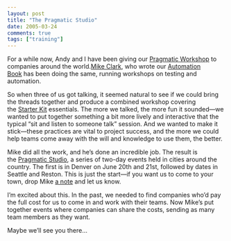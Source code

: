 ```yaml
---
layout: post
title: "The Pragmatic Studio"
date: 2005-03-24
comments: true
tags: ["training"]
---
```


For a while now, Andy and I have been giving our <a
href="http://pragmaticprogrammer.com/courses/pp3.html">Pragmatic
Workshop</a> to companies around the world.<a
href="http://pragmaticautomation.com/">Mike Clark</a>, who wrote
our <a href="http://pragmaticprogrammer.com/sk/auto">Automation
Book</a> has been doing the same, running workshops on testing and
automation.


So when three of us got talking, it seemed natural to see if we could
bring the threads together and produce a combined workshop covering
the <a href="http://pragmaticprogrammer.com/sk">Starter
Kit</a> essentials. The more we talked, the more fun it sounded—we
wanted to put together something a bit more lively and interactive
that the typical “sit and listen to someone talk” session. And we
wanted to make it stick—these practices are vital to project success,
and the more we could help teams come away with the will and knowledge
to use them, the better.


Mike did all the work, and he’s done an incredible job. The result is
the <a href="http://studio.pragprog.com/">Pragmatic Studio</a>, a
series of two-day events held in cities around the country. The first
is in Denver on June 20th and 21st, followed by dates in Seattle and
Reston. This is just the start—if you want us to come to your town,
drop Mike <a href="mailto:info@studio.pragprog.com">a note</a> and let
us know.


I’m excited about this. In the past, we needed to find companies who’d
pay the full cost for us to come in and work with their teams. Now
Mike’s put together events where companies can share the costs,
sending as many team members as they want.


Maybe we’ll see you there…

